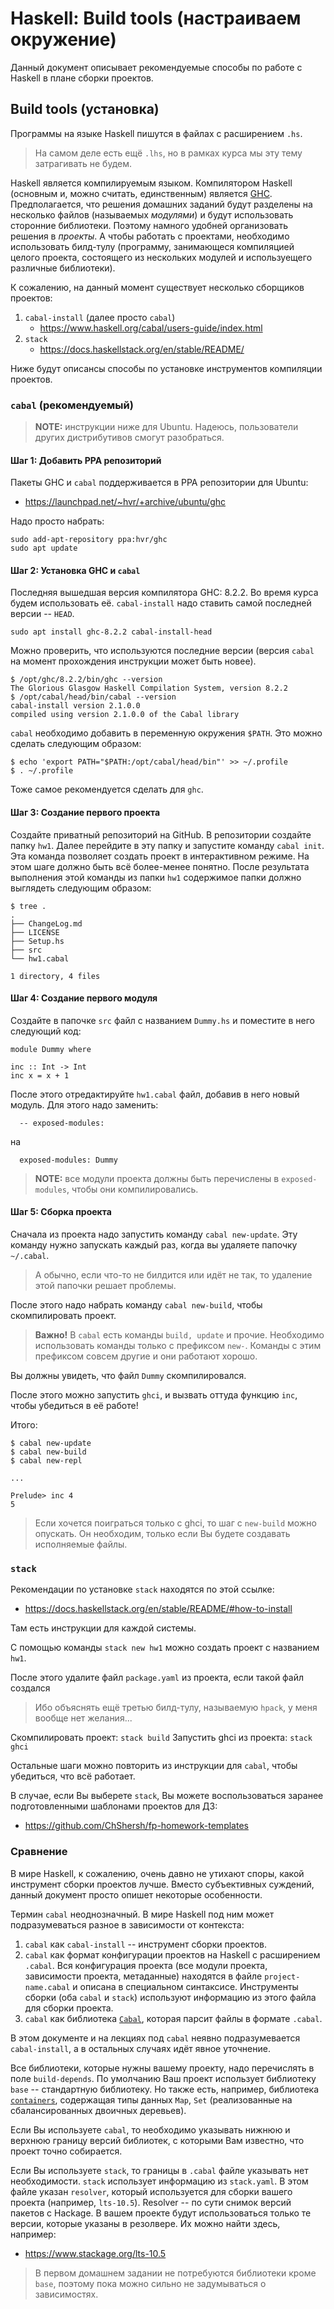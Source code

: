 # Haskell: Build tools (настраиваем окружение)

Данный документ описывает рекомендуемые способы по работе с Haskell в плане сборки проектов.

## Build tools (установка)

Программы на языке Haskell пишутся в файлах с расширением `.hs`.

> На самом деле есть ещё `.lhs`, но в рамках курса мы эту тему затрагивать не будем.

Haskell является компилируемым языком. Компилятором Haskell (основным и, можно считать, единственным) является [GHC](https://downloads.haskell.org/~ghc/latest/docs/html/users_guide/). Предполагается, что решения домашних заданий будут разделены на несколько файлов (называемых _модулями_) и будут использовать сторонние библиотеки. Поэтому намного удобней организовать решения в _проекты_. А чтобы работать с проектами, необходимо использовать билд-тулу (программу, занимающеся компиляцией целого проекта, состоящего из нескольких модулей и используещего различные библиотеки).

К сожалению, на данный момент существует несколько сборщиков проектов: 

1. `cabal-install` (далее просто `cabal`)
   * https://www.haskell.org/cabal/users-guide/index.html
2. `stack` 
   * https://docs.haskellstack.org/en/stable/README/

Ниже будут описансы способы по установке инструментов компиляции проектов.

### `cabal` (рекомендуемый)

> **NOTE:** инструкции ниже для Ubuntu. Надеюсь, пользователи других дистрибутивов смогут разобраться.

#### Шаг 1: Добавить PPA репозиторий

Пакеты GHC и `cabal` поддерживается в PPA репозитории для Ubuntu:

* https://launchpad.net/~hvr/+archive/ubuntu/ghc

Надо просто набрать:

```
sudo add-apt-repository ppa:hvr/ghc
sudo apt update
```

#### Шаг 2: Установка GHC и `cabal`

Последняя вышедшая версия компилятора GHC: 8.2.2. Во время курса будем использовать её. `cabal-install` надо ставить cамой последней версии -- `HEAD`.

```
sudo apt install ghc-8.2.2 cabal-install-head
```

Можно проверить, что используются последние версии (версия `cabal` на момент прохождения инструкции может быть новее).

```shell
$ /opt/ghc/8.2.2/bin/ghc --version
The Glorious Glasgow Haskell Compilation System, version 8.2.2
$ /opt/cabal/head/bin/cabal --version
cabal-install version 2.1.0.0
compiled using version 2.1.0.0 of the Cabal library 
```

`cabal` необходимо добавить в переменную окружения `$PATH`. Это можно сделать следующим образом:

```shell
$ echo 'export PATH="$PATH:/opt/cabal/head/bin"' >> ~/.profile 
$ . ~/.profile 
```

Тоже самое рекомендуется сделать для `ghc`.

#### Шаг 3: Создание первого проекта

Создайте приватный репозиторий на GitHub. В репозитории создайте папку `hw1`. Далее перейдите в эту папку и запустите команду `cabal init`. Эта команда позволяет создать проект в интерактивном режиме. На этом шаге должно быть всё более-менее понятно. После результата выполнения этой команды из папки `hw1` содержимое папки должно выглядеть следующим образом:

```shell=
$ tree .
.
├── ChangeLog.md
├── LICENSE
├── Setup.hs
├── src
└── hw1.cabal

1 directory, 4 files
```

#### Шаг 4: Создание первого модуля

Создайте в папочке `src` файл с названием `Dummy.hs` и поместите в него следующий код:

```haskell=
module Dummy where

inc :: Int -> Int
inc x = x + 1
```

После этого отредактируйте `hw1.cabal` файл, добавив в него новый модуль. Для этого надо заменить:

```
  -- exposed-modules:
```

на

```
  exposed-modules: Dummy
```

> **NOTE:** все модули проекта должны быть перечислены в `exposed-modules`, чтобы они компилировались.

#### Шаг 5: Сборка проекта

Сначала из проекта надо запустить команду `cabal new-update`. Эту команду нужно запускать каждый раз, когда вы удаляете папочку `~/.cabal`.

> А обычно, если что-то не билдится или идёт не так, то удаление этой папочки решает проблемы.

После этого надо набрать команду `cabal new-build`, чтобы скомпилировать проект.

> **Важно!** В `cabal` есть команды `build, update` и прочие. Необходимо использовать команды только с префиксом `new-`. Команды с этим префиксом совсем другие и они работают хорошо.

Вы должны увидеть, что файл `Dummy` скомпилировался.

После этого можно запустить `ghci`, и вызвать оттуда функцию `inc`, чтобы убедиться в её работе!

Итого:

```shell=
$ cabal new-update
$ cabal new-build
$ cabal new-repl

...

Prelude> inc 4
5
```

> Если хочется поиграться только с ghci, то шаг с `new-build` можно опускать. Он необходим, только если Вы будете создавать исполняемые файлы.

### `stack`

Рекомендации по установке `stack` находятся по этой ссылке:

* https://docs.haskellstack.org/en/stable/README/#how-to-install

Там есть инструкции для каждой системы.

С помощью команды `stack new hw1` можно создать проект с названием `hw1`.

После этого удалите файл `package.yaml` из проекта, если такой файл создался

> Ибо объяснять ещё третью билд-тулу, называемую `hpack`, у меня вообще нет желания...

Скомпилировать проект: `stack build`
Запустить ghci из проекта: `stack ghci`

Остальные шаги можно повторить из инструкции для `cabal`, чтобы убедиться, что всё работает.

В случае, если Вы выберете `stack`, Вы можете воспользоваться заранее подготовленными шаблонами проектов для ДЗ:

* https://github.com/ChShersh/fp-homework-templates

### Сравнение

В мире Haskell, к сожалению, очень давно не утихают споры, какой инструмент сборки проектов лучше. Вместо субъективных суждений, данный документ просто опишет некоторые особенности.

Термин `cabal` неоднозначный. В мире Haskell под ним может подразумеваться разное в зависимости от контекста:

1. `cabal` как `cabal-install` -- инструмент сборки проектов.
2. `cabal` как формат конфигурации проектов на Haskell с расширением `.cabal`. Вся конфигурация проекта (все модули проекта, зависимости проекта, метаданные) находятся в файле `project-name.cabal` и описана в специальном синтаксисе. Инструменты сборки (оба `cabal` и `stack`) используют информацию из этого файла для сборки проекта.
3. `cabal` как библиотека [`Cabal`](http://hackage.haskell.org/package/Cabal), которая парсит файлы в формате `.cabal`.

В этом документе и на лекциях под `cabal` неявно подразумевается `cabal-install`, а в остальных случаях идёт явное уточнение.

Все библиотеки, которые нужны вашему проекту, надо перечислять в поле `build-depends`. По умолчанию Ваш проект использует библиотеку `base` -- стандартную библиотеку. Но также есть, например, библиотека [`containers`](http://hackage.haskell.org/package/containers), содержащая типы данных `Map`, `Set` (реализованные на сбалансированных двоичных деревьев).

Если Вы используете `cabal`, то необходимо указывать нижнюю и верхнюю границу версий библиотек, с которыми Вам известно, что проект точно собирается. 

Если Вы используете `stack`, то границы в `.cabal` файле указывать нет необходимости. `stack` использует информацию из `stack.yaml`. В этом файле указан `resolver`, который используется для сборки вашего проекта (например, `lts-10.5`). Resolver -- по сути снимок версий пакетов с Hackage. В вашем проекте будут использоваться только те версии, которые указаны в резолвере. Их можно найти здесь, например:

* https://www.stackage.org/lts-10.5

> В первом домашнем задании не потребуются библиотеки кроме `base`, поэтому пока можно сильно не задумываться о зависимостях.